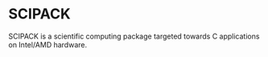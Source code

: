 # SCIPACK
 SCIPACK is a scientific computing package targeted towards C applications on Intel/AMD hardware.
